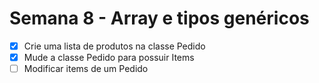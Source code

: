 # Semana 8 - Array e tipos genéricos
- [x] Crie uma lista de produtos na classe Pedido
- [x] Mude a classe Pedido para possuir Items
- [ ]  Modificar items de um Pedido
